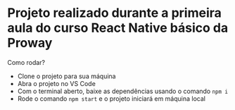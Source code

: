 # Projeto realizado durante a primeira aula do curso React Native básico da Proway 

Como rodar? 

- Clone o projeto para sua máquina
- Abra o projeto no VS Code
- Com o terminal aberto, baixe as dependências usando o comando `npm i`
- Rode o comando `npm start` e o projeto iniciará em máquina local



